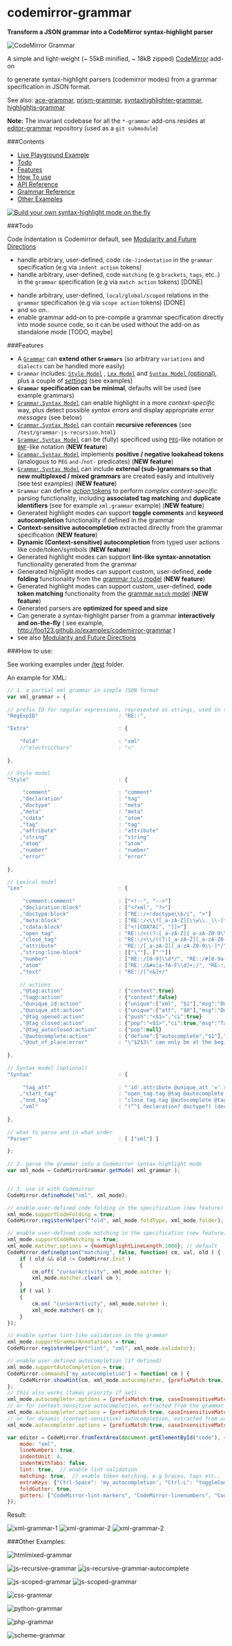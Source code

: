 codemirror-grammar
==================

__Transform a JSON grammar into a CodeMirror syntax-highlight parser__


![CodeMirror Grammar](/codemirror-grammar.png)

A simple and light-weight (~ 55kB minified, ~ 18kB zipped) [CodeMirror](https://github.com/marijnh/codemirror) add-on

to generate syntax-highlight parsers (codemirror modes) from a grammar specification in JSON format.


See also: [ace-grammar](https://github.com/foo123/ace-grammar), [prism-grammar](https://github.com/foo123/prism-grammar), [syntaxhighlighter-grammar](https://github.com/foo123/syntaxhighlighter-grammar), [highlightjs-grammar](https://github.com/foo123/highlightjs-grammar)

**Note:** The invariant codebase for all the `*-grammar` add-ons resides at [editor-grammar](https://github.com/foo123/editor-grammar) repository (used as a `git submodule`)


###Contents

* [Live Playground Example](http://foo123.github.io/examples/codemirror-grammar)
* [Todo](#todo)
* [Features](#features)
* [How To use](#how-to-use)
* [API Reference](/api-reference.md)
* [Grammar Reference](https://github.com/foo123/editor-grammar/blob/master/grammar-reference.md)
* [Other Examples](#other-examples)

[![Build your own syntax-highlight mode on the fly](/test/screenshot.png)](http://foo123.github.io/examples/codemirror-grammar)


###Todo

Code Indentation is Codemirror default, see [Modularity and Future Directions](https://github.com/foo123/editor-grammar/blob/master/grammar-reference.md#modularity-and-future-directions)


* handle arbitrary, user-defined, code `(de-)indentation` in the `grammar` specification (e.g via `indent action` tokens)
* handle arbitrary, user-defined, code `matching` (e.g `brackets`, `tags`, etc..) in the `grammar` specification (e.g via `match action` tokens) [DONE]
<!--* handle arbitrary, user-defined, `(operator) precedence` relations in the `grammar` specification (e.g via `precedence action` tokens)-->
* handle arbitrary, user-defined, `local/global/scoped` relations in the `grammar` specification (e.g via `scope action` tokens) [DONE]
* and so on..
* enable grammar add-on to pre-compile a grammar specification directly into mode source code, so it can be used without the add-on as standalone mode [TODO, maybe]



###Features

* A [`Grammar`](https://github.com/foo123/editor-grammar/blob/master/grammar-reference.md) can **extend other `Grammars`** (so arbitrary `variations` and `dialects` can be handled more easily)
* `Grammar` includes: [`Style Model`](https://github.com/foo123/editor-grammar/blob/master/grammar-reference.md#style-model) , [`Lex Model`](https://github.com/foo123/editor-grammar/blob/master/grammar-reference.md#lexical-model) and [`Syntax Model` (optional)](https://github.com/foo123/editor-grammar/blob/master/grammar-reference.md#syntax-model), plus a couple of [*settings*](https://github.com/foo123/editor-grammar/blob/master/grammar-reference.md#extra-settings) (see examples)
* **`Grammar` specification can be minimal**, defaults will be used (see example grammars)
* [`Grammar.Syntax Model`](https://github.com/foo123/editor-grammar/blob/master/grammar-reference.md#syntax-model) can enable highlight in a more *context-specific* way, plus detect possible *syntax errors* and display appropriate *error messages* (see below)
* [`Grammar.Syntax Model`](https://github.com/foo123/editor-grammar/blob/master/grammar-reference.md#syntax-model) can contain **recursive references** (see `/test/grammar-js-recursion.html`)
* [`Grammar.Syntax Model`](https://github.com/foo123/editor-grammar/blob/master/grammar-reference.md#syntax-pegbnf-like-notations) can be (fully) specificed using [`PEG`](https://en.wikipedia.org/wiki/Parsing_expression_grammar)-like notation or [`BNF`](https://en.wikipedia.org/wiki/Backus%E2%80%93Naur_Form)-like notation  (**NEW feature**)
* [`Grammar.Syntax Model`](https://github.com/foo123/editor-grammar/blob/master/grammar-reference.md#syntax-pegbnf-like-notations) implements **positive / negative lookahead tokens** (analogous to `PEG` `and-`/`not-` predicates)  (**NEW feature**)
* [`Grammar.Syntax Model`](https://github.com/foo123/editor-grammar/blob/master/grammar-reference.md#syntax-model) can include **external (sub-)grammars so that new multiplexed / mixed grammars** are created easily and intuitively (see test examples) (**NEW feature**)
* `Grammar` can define [*action* tokens](https://github.com/foo123/editor-grammar/blob/master/grammar-reference.md#action-tokens) to perform *complex context-specific* parsing functionality, including **associated tag matching** and **duplicate identifiers** (see for example `xml.grammar` example) (**NEW feature**)
* Generated highlight modes can support **toggle comments** and **keyword autocompletion** functionality if defined in the grammar
* **Context-sensitive autocompletion** extracted directly from the grammar specification  (**NEW feature**)
* **Dynamic (Context-sensitive) autocompletion** from typed user actions like code/token/symbols  (**NEW feature**)
* Generated highlight modes can support **lint-like syntax-annotation** functionality generated from the grammar
* Generated highlight modes can support custom, user-defined, **code folding** functionality from the [grammar `fold` model](https://github.com/foo123/editor-grammar/blob/master/grammar-reference.md#code-folding)  (**NEW feature**)
* Generated highlight modes can support custom, user-defined, **code token matching** functionality from the [grammar `match` model](https://github.com/foo123/editor-grammar/blob/master/grammar-reference.md#code-matching)  (**NEW feature**)
* Generated parsers are **optimized for speed and size**
* Can generate a syntax-highlight parser from a grammar **interactively and on-the-fly** ( see example, http://foo123.github.io/examples/codemirror-grammar )
* see also [Modularity and Future Directions](https://github.com/foo123/editor-grammar/blob/master/grammar-reference.md#modularity-and-future-directions)



###How to use:

See working examples under [/test](/test) folder.

An example for XML:


```javascript
// 1. a partial xml grammar in simple JSON format
var xml_grammar = {
    
// prefix ID for regular expressions, represented as strings, used in the grammar
"RegExpID"                          : "RE::",

"Extra"                             : {
    
    "fold"                          : "xml"
    //"electricChars"               : "<"
    
},
    
// Style model
"Style"                             : {

     "comment"                      : "comment"
    ,"declaration"                  : "tag"
    ,"doctype"                      : "meta"
    ,"meta"                         : "meta"
    ,"cdata"                        : "atom"
    ,"tag"                          : "tag"
    ,"attribute"                    : "attribute"
    ,"string"                       : "string"
    ,"atom"                         : "atom"
    ,"number"                       : "number"
    ,"error"                        : "error"
    
},

// Lexical model
"Lex"                               : {
     
     "comment:comment"              : ["<!--", "-->"]
    ,"declaration:block"            : ["<?xml", "?>"]
    ,"doctype:block"                : ["RE::/<!doctype\\b/i", ">"]
    ,"meta:block"                   : ["RE::/<\\?[_a-zA-Z][\\w\\._\\-]*/", "?>"]
    ,"cdata:block"                  : ["<![CDATA[", "]]>"]
    ,"open_tag"                     : "RE::/<((?:[_a-zA-Z][_a-zA-Z0-9\\-]*:)?[_a-zA-Z][_a-zA-Z0-9\\-]*)\\b/"
    ,"close_tag"                    : "RE::/<\\/((?:[_a-zA-Z][_a-zA-Z0-9\\-]*:)?[_a-zA-Z][_a-zA-Z0-9\\-]*)>/"
    ,"attribute"                    : "RE::/[_a-zA-Z][_a-zA-Z0-9\\-]*/"
    ,"string:line-block"            : [["\""], ["'"]]
    ,"number"                       : ["RE::/[0-9]\\d*/", "RE::/#[0-9a-fA-F]+/"]
    ,"atom"                         : ["RE::/&#x[a-fA-F\\d]+;/", "RE::/&#[\\d]+;/", "RE::/&[a-zA-Z][a-zA-Z0-9]*;/"]
    ,"text"                         : "RE::/[^<&]+/"
    
    // actions
    ,"@tag:action"                  : {"context":true}
    ,"tag@:action"                  : {"context":false}
    ,"@unique_id:action"            : {"unique":["xml", "$1"],"msg":"Duplicate id value \"$0\"","mode":"hash"}
    ,"@unique_att:action"           : {"unique":["att", "$0"],"msg":"Duplicate attribute \"$0\"","mode":"hash","in-context":true}
    ,"@tag_opened:action"           : {"push":"<$1>","ci":true}
    ,"@tag_closed:action"           : {"pop":"<$1>","ci":true,"msg":"Tags \"$0\" and \"$1\" do not match"}
    ,"@tag_autoclosed:action"       : {"pop":null}
    ,"@autocomplete:action"         : {"define":["autocomplete","$1"],"msg":false,"autocomplete":true,"mode":"hash"}
    ,"@out_of_place:error"          : "\"$2$3\" can only be at the beginning of XML document"
    
},
    
// Syntax model (optional)
"Syntax"                            : {
     
     "tag_att"                      : "'id'.attribute @unique_att '=' string @unique_id | attribute @unique_att '=' (string | number)"
    ,"start_tag"                    : "open_tag.tag @tag @autocomplete @tag_opened tag_att* ('>'.tag | '/>'.tag @tag_autoclosed) tag@"
    ,"end_tag"                      : "close_tag.tag @autocomplete @tag_closed"
    ,"xml"                          : "(^^1 declaration? doctype?) (declaration.error @out_of_place | doctype.error @out_of_place | comment | meta | cdata | start_tag | end_tag | atom | text)*"
    
},
    
// what to parse and in what order
"Parser"                            : [ ["xml"] ]

};
        
// 2. parse the grammar into a Codemirror syntax-highlight mode
var xml_mode = CodeMirrorGrammar.getMode( xml_grammar );


// 3. use it with Codemirror
CodeMirror.defineMode("xml", xml_mode);

// enable user-defined code folding in the specification (new feature)
xml_mode.supportCodeFolding = true;
CodeMirror.registerHelper("fold", xml_mode.foldType, xml_mode.folder);

// enable user-defined code matching in the specification (new feature)
xml_mode.supportCodeMatching = true;
xml_mode.matcher.options = {maxHighlightLineLength:1000}; // default
CodeMirror.defineOption("matching", false, function( cm, val, old ) {
    if ( old && old != CodeMirror.Init )
    {
        cm.off( "cursorActivity", xml_mode.matcher );
        xml_mode.matcher.clear( cm );
    }
    if ( val )
    {
        cm.on( "cursorActivity", xml_mode.matcher );
        xml_mode.matcher( cm );
    }
});

// enable syntax lint-like validation in the grammar
xml_mode.supportGrammarAnnotations = true;
CodeMirror.registerHelper("lint", "xml", xml_mode.validator);

// enable user-defined autocompletion (if defined)
xml_mode.supportAutoCompletion = true;
CodeMirror.commands['my_autocompletion'] = function( cm ) {
    CodeMirror.showHint(cm, xml_mode.autocompleter, {prefixMatch:true, caseInsensitiveMatch:false});
};
// this also works (takes priority if set)
xml_mode.autocompleter.options = {prefixMatch:true, caseInsensitiveMatch:false};
// or for context-sensitive autocompletion, extracted from the grammar
xml_mode.autocompleter.options = {prefixMatch:true, caseInsensitiveMatch:false, inContext:true};
// or for dynamic (context-sensitive) autocompletion, extracted from user actions
xml_mode.autocompleter.options = {prefixMatch:true, caseInsensitiveMatch:false, inContext:true|false, dynamic:true};

var editor = CodeMirror.fromTextArea(document.getElementById("code"), {
    mode: "xml",
    lineNumbers: true,
    indentUnit: 4,
    indentWithTabs: false,
    lint: true,  // enable lint validation
    matching: true,  // enable token matching, e.g braces, tags etc..
    extraKeys: {"Ctrl-Space": 'my_autocompletion', "Ctrl-L": "toggleComment"},
    foldGutter: true,
    gutters: ["CodeMirror-lint-markers", "CodeMirror-linenumbers", "CodeMirror-foldgutter"]
});

```


Result:

![xml-grammar-1](/test/grammar-xml.png)
![xml-grammar-2](/test/grammar-xml-2.png)
![xml-grammar-2](/test/grammar-xml-3.png)



###Other Examples:


![htmlmixed-grammar](/test/grammar-htmlmixed.png)

![js-recursive-grammar](/test/grammar-js-recursion.png)
![js-recursive-grammar-autocomplete](/test/grammar-js-recursion-2.png)

![js-scoped-grammar](/test/grammar-js-scoped.png)
![js-scoped-grammar](/test/grammar-js-scoped-2.png)

![css-grammar](/test/grammar-css.png)

![python-grammar](/test/grammar-python.png)

![php-grammar](/test/grammar-php.png)

![scheme-grammar](/test/grammar-scheme.png)
